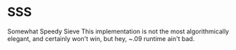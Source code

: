 # SSS
Somewhat Speedy Sieve 
This implementation is not the most algorithmically elegant, and certainly won't win, but hey, ~.09 runtime ain't bad.
